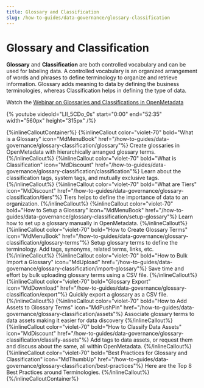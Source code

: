 ```yaml
---
title: Glossary and Classification
slug: /how-to-guides/data-governance/glossary-classification
---
```


# Glossary and Classification

**Glossary** and **Classification** are both controlled vocabulary and can be used for labeling data. A controlled vocabulary is an organized arrangement of words and phrases to define terminology to organize and retrieve information. Glossary adds meaning to data by defining the business terminologies, whereas Classification helps in defining the type of data.

Watch the [Webinar on Glossaries and Classifications in OpenMetadata](https://www.youtube.com/watch?v=LII_5CDo_0s)

{%  youtube videoId="LII_5CDo_0s" start="0:00" end="52:35" width="560px" height="315px" /%}

{%inlineCalloutContainer%}
 {%inlineCallout
  color="violet-70"
  bold="What is a Glossary"
  icon="MdMenuBook"
  href="/how-to-guides/data-governance/glossary-classification/glossary"%}
  Create glossaries in OpenMetadata with hierarchically arranged glossary terms.
 {%/inlineCallout%}
 {%inlineCallout
  color="violet-70"
  bold="What is Classification"
  icon="MdDiscount"
  href="/how-to-guides/data-governance/glossary-classification/classification"%}
  Learn about the classification tags, system tags, and mutually exclusive tags.
 {%/inlineCallout%}
 {%inlineCallout
  color="violet-70"
  bold="What are Tiers"
  icon="MdDiscount"
  href="/how-to-guides/data-governance/glossary-classification/tiers"%}
  Tiers helps to define the importance of data to an organization.
 {%/inlineCallout%}
  {%inlineCallout
  color="violet-70"
  bold="How to Setup a Glossary"
  icon="MdMenuBook"
  href="/how-to-guides/data-governance/glossary-classification/setup-glossary"%}
  Learn how to set up a glossary manually in OpenMetadata.
 {%/inlineCallout%}
 {%inlineCallout
  color="violet-70"
  bold="How to Create Glossary Terms"
  icon="MdMenuBook"
  href="/how-to-guides/data-governance/glossary-classification/glossary-terms"%}
  Setup glossary terms to define the terminology. Add tags, synonyms, related terms, links, etc.
 {%/inlineCallout%}
 {%inlineCallout
  color="violet-70"
  bold="How to Bulk Import a Glossary"
  icon="MdUpload"
  href="/how-to-guides/data-governance/glossary-classification/import-glossary"%}
  Save time and effort by bulk uploading glossary terms using a CSV file.
 {%/inlineCallout%}
 {%inlineCallout
  color="violet-70"
  bold="Glossary Export"
  icon="MdDownload"
  href="/how-to-guides/data-governance/glossary-classification/export"%}
  Quickly export a glossary as a CSV file.
 {%/inlineCallout%}
 {%inlineCallout
  color="violet-70"
  bold="How to Add Assets to Glossary Terms"
  icon="MdPushPin"
  href="/how-to-guides/data-governance/glossary-classification/assets"%}
  Associate glossary terms to data assets making it easier for data discovery
 {%/inlineCallout%}
 {%inlineCallout
  color="violet-70"
  bold="How to Classify Data Assets"
  icon="MdDiscount"
  href="/how-to-guides/data-governance/glossary-classification/classify-assets"%}
  Add tags to data assets, or request them and discuss about the same, all within OpenMetadata.
 {%/inlineCallout%}
 {%inlineCallout
  color="violet-70"
  bold="Best Practices for Glossary and Classification"
  icon="MdThumbUp"
  href="/how-to-guides/data-governance/glossary-classification/best-practices"%}
  Here are the Top 8 Best Practices around Terminologies.
 {%/inlineCallout%}
{%/inlineCalloutContainer%}